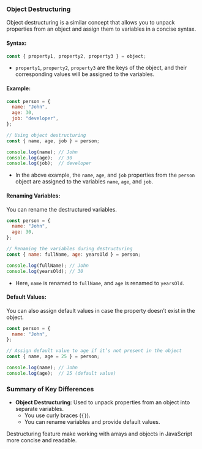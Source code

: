 ### **Object Destructuring**

Object destructuring is a similar concept that allows you to unpack properties from an object and assign them to variables in a concise syntax.

#### Syntax:
```javascript
const { property1, property2, property3 } = object;
```

- `property1`, `property2`, `property3` are the keys of the object, and their corresponding values will be assigned to the variables.

#### Example:
```javascript
const person = {
  name: "John",
  age: 30,
  job: "developer",
};

// Using object destructuring
const { name, age, job } = person;

console.log(name); // John
console.log(age);  // 30
console.log(job);  // developer
```

- In the above example, the `name`, `age`, and `job` properties from the `person` object are assigned to the variables `name`, `age`, and `job`.

#### Renaming Variables:
You can rename the destructured variables.
```javascript
const person = {
  name: "John",
  age: 30,
};

// Renaming the variables during destructuring
const { name: fullName, age: yearsOld } = person;

console.log(fullName); // John
console.log(yearsOld); // 30
```

- Here, `name` is renamed to `fullName`, and `age` is renamed to `yearsOld`.

#### Default Values:
You can also assign default values in case the property doesn’t exist in the object.
```javascript
const person = {
  name: "John",
};

// Assign default value to age if it’s not present in the object
const { name, age = 25 } = person;

console.log(name); // John
console.log(age);  // 25 (default value)
```

### **Summary of Key Differences**
- **Object Destructuring**: Used to unpack properties from an object into separate variables.
  - You use curly braces (`{}`).
  - You can rename variables and provide default values.

Destructuring feature make working with arrays and objects in JavaScript more concise and readable.